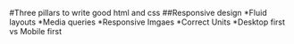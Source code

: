 #Three pillars to write good html and css
##Responsive design 
*Fluid layouts
*Media queries
*Responsive Imgaes
*Correct Units
*Desktop first vs Mobile first